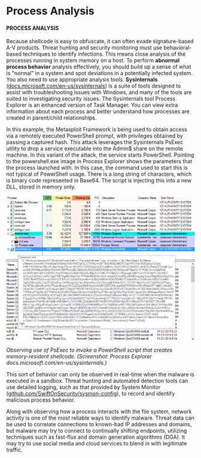 # Process Analysis

#### PROCESS ANALYSIS

Because shellcode is easy to obfuscate, it can often evade signature-based A-V products. Threat hunting and security monitoring must use behavioral-based techniques to identify infections. This means close analysis of the processes running in system memory on a host. To perform **abnormal process behavior** analysis effectively, you should build up a sense of what is "normal" in a system and spot deviations in a potentially infected system. You also need to use appropriate analysis tools. **Sysinternals** ([docs.microsoft.com/en-us/sysinternals](https://course.adinusa.id/sections/process-analysis)) is a suite of tools designed to assist with troubleshooting issues with Windows, and many of the tools are suited to investigating security issues. The Sysinternals tool Process Explorer is an enhanced version of Task Manager. You can view extra information about each process and better understand how processes are created in parent/child relationships.

In this example, the Metasploit Framework is being used to obtain access via a remotely executed PowerShell prompt, with privileges obtained by passing a captured hash. This attack leverages the Sysinternals PsExec utility to drop a service executable into the Admin$ share on the remote machine. In this variant of the attack, the service starts PowerShell. Pointing to the powershell.exe image in Process Explorer shows the parameters that the process launched with. In this case, the command used to start this is not typical of PowerShell usage. There is a long string of characters, which is binary code represented in Base64. The script is injecting this into a new DLL, stored in memory only.

![](./img/process.png)

_Observing use of PsExec to invoke a PowerShell script that creates memory-resident shellcode. (Screenshot: Process Explorer docs.microsoft.com/en-us/sysinternals.)_

This sort of behavior can only be observed in real-time when the malware is executed in a sandbox. Threat hunting and automated detection tools can use detailed logging, such as that provided by System Monitor ([github.com/SwiftOnSecurity/sysmon-config](https://course.adinusa.id/sections/process-analysis)), to record and identify malicious process behavior.

Along with observing how a process interacts with the file system, network activity is one of the most reliable ways to identify malware. Threat data can be used to correlate connections to known-bad IP addresses and domains, but malware may try to connect to continually shifting endpoints, utilizing techniques such as fast-flux and domain generation algorithms (DGA). It may try to use social media and cloud services to blend in with legitimate traffic.